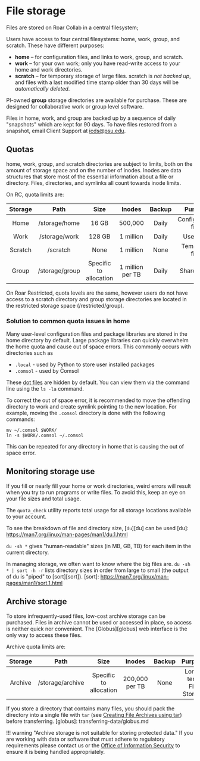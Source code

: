 # File storage

Files are stored on Roar Collab in a central filesystem;

Users have access to four central filesystems:  home, work, group, and scratch.
These have different purposes:

- **home** – for configuration files, and links to work, group, and scratch.
- **work** – for your own work; 
only you have read-write access to your home and work directories.
- **scratch**  – for temporary storage of large files.  scratch is *not backed up*, 
and files with a last modified time stamp older than 30 days will be *automatically deleted*.

PI-owned **group** storage directories are available for purchase. These are designed for collaborative work or group level software.

Files in home, work, and group are backed up by a sequence of daily "snapshots" which are kept for 90 days. 
To have files restored from a snapshot, email Client Support at <icds@psu.edu>.


## Quotas

home, work, group, and scratch directories are subject to limits,
both on the amount of storage space and on the number of inodes. Inodes are data structures that 
store most of the essential information about a file or directory. Files, directories, and 
symlinks all count towards inode limits.

On RC, quota limits are:

| Storage | Path | Size | Inodes | Backup | Purpose |
| :----: | :----: | :----: | :----: | :----: | :----: |
| Home | /storage/home | 16 GB | 500,000 | Daily  | Configuration files |
| Work | /storage/work | 128 GB | 1 million | Daily  | User data |
| Scratch | /scratch | None | 1 million | None | Temporary files |
| Group | /storage/group | Specific to<br>allocation | 1 million<br>per TB | Daily | Shared data |

On Roar Restricted, quota levels are the same, however users do not have access to a scratch 
directory and group storage directories are located in the restricted storage space (/restricted/group).


### Solution to common quota issues in home

Many user-level configuration files and package libraries are stored in the home directory by default.
Large package libraries can quickly overwhelm the home quota and cause out of space errors. 
This commonly occurs with directories such as

 - `.local` - used by Python to store user installed packages
 - `.comsol` - used by Comsol

These [dot files](https://missing.csail.mit.edu/2019/dotfiles/) are hidden by default. You can view
them via the command line using the `ls -la` command.

To correct the out of space error, it is recommended to move the offending directory to work and create 
symlink pointing to the new location. For example, moving the `.comsol` directory is done with the following commands:

```
mv ~/.comsol $WORK/
ln -s $WORK/.comsol ~/.comsol
```

This can be repeated for any directory in home that is causing the out of space error.


## Monitoring storage use

If you fill or nearly fill your home or work directories,
weird errors will result when you try to run programs or write files.
To avoid this, keep an eye on your file sizes and total usage.

The `quota_check` utility reports total usage for all storage locations 
available to your account.

To see the breakdown of file and directory size, [`du`][du] can be used
[du]: https://man7.org/linux/man-pages/man1/du.1.html

`du -sh *` gives "human-readable" sizes (in MB, GB, TB) 
for each item in the current directory.

In managing storage, we often want to know where the big files are.
``
du -sh * | sort -h -r
``
lists directory sizes in order from large to small
(the output of du is "piped" to [sort][sort]).
[sort]: https://man7.org/linux/man-pages/man1/sort.1.html

## Archive storage

To store infrequently-used files, low-cost archive storage can be purchased. 
Files in archive cannot be used or accessed in place, so access is neither
quick nor convenient. The [Globus][globus] web interface is the only way
to access these files.

Archive quota limits are:

| Storage | Path | Size | Inodes | Backup | Purpose |
| :----: | :----: | :----: | :----: | :----: | :----: |
| Archive | /storage/archive | Specific to<br>allocation | 200,000<br>per TB | None  | Long-term<br>File Storage |


If you store a directory that contains many files, 
you should pack the directory into a single file with `tar`
(see [Creating File Archives using tar](managing-files/archives.md))
before transferring.
[globus]: transferring-data/globus.md

!!! warning "Archive storage is not suitable for storing protected data."
     If you are working with data or software that must adhere to regulatory requirements
     please contact us or the [Office of Information Security](https://security.psu.edu) 
     to ensure it is being handled appropriately.

